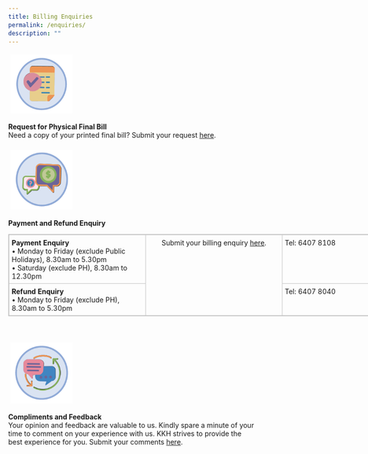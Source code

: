 ```yaml
---
title: Billing Enquiries
permalink: /enquiries/
description: ""
---
```

<img src="images/final-bill.png" style="-webkit-tap-highlight-; vertical-align: middle; max-width: 25%; margin: 5px;">

**Request for Physical Final Bill**<br>
Need a copy of your printed final bill? Submit your request [here](https://form.gov.sg/61765cb2f16712001311a0bb).
<br>
<br>
 <img src="images/payment enquiry.png" style="vertical-align: middle; max-width: 25%; margin: 5px;">
 
**Payment and Refund Enquiry**

<table align="center" style="border: 1px solid rgb(198, 198, 198); width: 835.231px;"><tbody>
	<tr>
		<td style="padding: 7px 5px 6px; vertical-align: top; border: 1px solid rgb(198, 198, 198); width: 281px;">
			​<b>Payment Enquiry</b><br>
			• Monday to Friday (exclude Public Holidays), 8.30am to 5.30pm<br>
			• Saturday (exclude PH), 8.30am to 12.30pm<br>
		</td>
		<td rowspan="2" style="padding: 7px 5px 6px; vertical-align: top; border: 1px solid rgb(198, 198, 198); width: 281px; text-align: center;">Submit your billing enquiry <a href="https://form.gov.sg/607e5be8145bfa00122931bd">here</a>.
		</td>
		<td style="padding: 7px 5px 6px; vertical-align: top; border: 1px solid rgb(198, 198, 198); width: 281px;">
			​Tel: 6407 8108</td>
	</tr>
	<tr>
		<td style="padding: 7px 5px 6px; vertical-align: top; border: 1px solid rgb(198, 198, 198);">
			​<b>Refund Enquiry</b>
			<br style="box-sizing: border-box;">
			• Monday to Friday (exclude PH), 8.30am to 5.30pm
		</td>
		<td style="padding: 7px 5px 6px; vertical-align: top; border: 1px solid rgb(198, 198, 198);">
			Tel: 6407 8040
		</td></tr></tbody></table>


<br>
<br>
 <img src="images/feedback.png" style="-webkit-tap-highlight-; vertical-align: middle; max-width: 25%; margin: 5px;">
 
**Compliments and Feedback**
<br>Your opinion and feedback are valuable to us. Kindly spare a minute of your time to comment on your experience with us. KKH strives to provide the best experience for you. Submit your comments [here](https://form.gov.sg/5ee64839c874b200134f59d2).